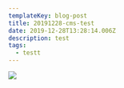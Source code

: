 ```yaml
---
templateKey: blog-post
title: 20191228-cms-test
date: 2019-12-28T13:28:14.006Z
description: test
tags:
  - testt
---
```

![](/assets/640.png)

